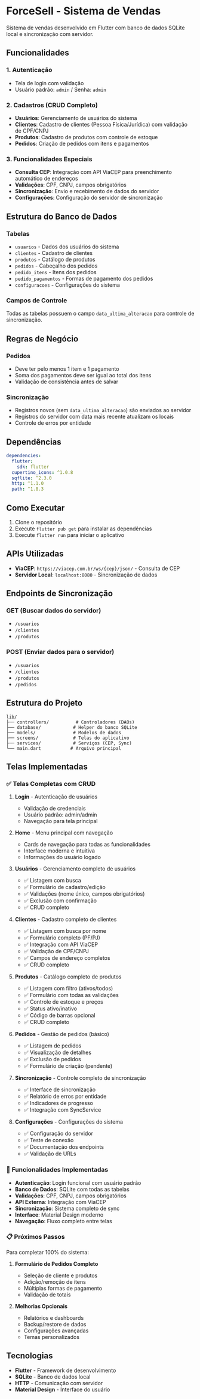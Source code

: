 # ForceSell - Sistema de Vendas

Sistema de vendas desenvolvido em Flutter com banco de dados SQLite local e sincronização com servidor.

## Funcionalidades

### 1. Autenticação

- Tela de login com validação
- Usuário padrão: `admin` / Senha: `admin`

### 2. Cadastros (CRUD Completo)

- **Usuários**: Gerenciamento de usuários do sistema
- **Clientes**: Cadastro de clientes (Pessoa Física/Jurídica) com validação de CPF/CNPJ
- **Produtos**: Cadastro de produtos com controle de estoque
- **Pedidos**: Criação de pedidos com itens e pagamentos

### 3. Funcionalidades Especiais

- **Consulta CEP**: Integração com API ViaCEP para preenchimento automático de endereços
- **Validações**: CPF, CNPJ, campos obrigatórios
- **Sincronização**: Envio e recebimento de dados do servidor
- **Configurações**: Configuração do servidor de sincronização

## Estrutura do Banco de Dados

### Tabelas

- `usuarios` - Dados dos usuários do sistema
- `clientes` - Cadastro de clientes
- `produtos` - Catálogo de produtos
- `pedidos` - Cabeçalho dos pedidos
- `pedido_itens` - Itens dos pedidos
- `pedido_pagamentos` - Formas de pagamento dos pedidos
- `configuracoes` - Configurações do sistema

### Campos de Controle

Todas as tabelas possuem o campo `data_ultima_alteracao` para controle de sincronização.

## Regras de Negócio

### Pedidos

- Deve ter pelo menos 1 item e 1 pagamento
- Soma dos pagamentos deve ser igual ao total dos itens
- Validação de consistência antes de salvar

### Sincronização

- Registros novos (sem `data_ultima_alteracao`) são enviados ao servidor
- Registros do servidor com data mais recente atualizam os locais
- Controle de erros por entidade

## Dependências

```yaml
dependencies:
  flutter:
    sdk: flutter
  cupertino_icons: ^1.0.8
  sqflite: ^2.3.0
  http: ^1.1.0
  path: ^1.8.3
```

## Como Executar

1. Clone o repositório
2. Execute `flutter pub get` para instalar as dependências
3. Execute `flutter run` para iniciar o aplicativo

## APIs Utilizadas

- **ViaCEP**: `https://viacep.com.br/ws/{cep}/json/` - Consulta de CEP
- **Servidor Local**: `localhost:8080` - Sincronização de dados

## Endpoints de Sincronização

### GET (Buscar dados do servidor)

- `/usuarios`
- `/clientes`
- `/produtos`

### POST (Enviar dados para o servidor)

- `/usuarios`
- `/clientes`
- `/produtos`
- `/pedidos`

## Estrutura do Projeto

```
lib/
├── controllers/          # Controladores (DAOs)
├── database/            # Helper do banco SQLite
├── models/              # Modelos de dados
├── screens/             # Telas do aplicativo
├── services/            # Serviços (CEP, Sync)
└── main.dart           # Arquivo principal
```

## Telas Implementadas

### ✅ **Telas Completas com CRUD**

1. **Login** - Autenticação de usuários

   - Validação de credenciais
   - Usuário padrão: admin/admin
   - Navegação para tela principal

2. **Home** - Menu principal com navegação

   - Cards de navegação para todas as funcionalidades
   - Interface moderna e intuitiva
   - Informações do usuário logado

3. **Usuários** - Gerenciamento completo de usuários

   - ✅ Listagem com busca
   - ✅ Formulário de cadastro/edição
   - ✅ Validações (nome único, campos obrigatórios)
   - ✅ Exclusão com confirmação
   - ✅ CRUD completo

4. **Clientes** - Cadastro completo de clientes

   - ✅ Listagem com busca por nome
   - ✅ Formulário completo (PF/PJ)
   - ✅ Integração com API ViaCEP
   - ✅ Validação de CPF/CNPJ
   - ✅ Campos de endereço completos
   - ✅ CRUD completo

5. **Produtos** - Catálogo completo de produtos

   - ✅ Listagem com filtro (ativos/todos)
   - ✅ Formulário com todas as validações
   - ✅ Controle de estoque e preços
   - ✅ Status ativo/inativo
   - ✅ Código de barras opcional
   - ✅ CRUD completo

6. **Pedidos** - Gestão de pedidos (básico)

   - ✅ Listagem de pedidos
   - ✅ Visualização de detalhes
   - ✅ Exclusão de pedidos
   - ✅ Formulário de criação (pendente)

7. **Sincronização** - Controle completo de sincronização

   - ✅ Interface de sincronização
   - ✅ Relatório de erros por entidade
   - ✅ Indicadores de progresso
   - ✅ Integração com SyncService

8. **Configurações** - Configurações do sistema
   - ✅ Configuração do servidor
   - ✅ Teste de conexão
   - ✅ Documentação dos endpoints
   - ✅ Validação de URLs

### 🎯 **Funcionalidades Implementadas**

- **Autenticação**: Login funcional com usuário padrão
- **Banco de Dados**: SQLite com todas as tabelas
- **Validações**: CPF, CNPJ, campos obrigatórios
- **API Externa**: Integração com ViaCEP
- **Sincronização**: Sistema completo de sync
- **Interface**: Material Design moderno
- **Navegação**: Fluxo completo entre telas

### 📋 **Próximos Passos**

Para completar 100% do sistema:

1. **Formulário de Pedidos Completo**

   - Seleção de cliente e produtos
   - Adição/remoção de itens
   - Múltiplas formas de pagamento
   - Validação de totais

2. **Melhorias Opcionais**
   - Relatórios e dashboards
   - Backup/restore de dados
   - Configurações avançadas
   - Temas personalizados

## Tecnologias

- **Flutter** - Framework de desenvolvimento
- **SQLite** - Banco de dados local
- **HTTP** - Comunicação com servidor
- **Material Design** - Interface do usuário
